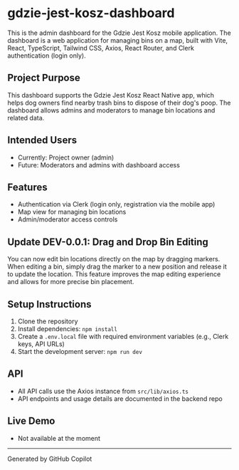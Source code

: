 # gdzie-jest-kosz-dashboard

This is the admin dashboard for the Gdzie Jest Kosz mobile application. The dashboard is a web application for managing bins on a map, built with Vite, React, TypeScript, Tailwind CSS, Axios, React Router, and Clerk authentication (login only).

## Project Purpose

This dashboard supports the Gdzie Jest Kosz React Native app, which helps dog owners find nearby trash bins to dispose of their dog's poop. The dashboard allows admins and moderators to manage bin locations and related data.

## Intended Users

- Currently: Project owner (admin)
- Future: Moderators and admins with dashboard access

## Features

- Authentication via Clerk (login only, registration via the mobile app)
- Map view for managing bin locations
- Admin/moderator access controls

## Update DEV-0.0.1: Drag and Drop Bin Editing

You can now edit bin locations directly on the map by dragging markers. When editing a bin, simply drag the marker to a new position and release it to update the location. This feature improves the map editing experience and allows for more precise bin placement.

## Setup Instructions

1. Clone the repository
2. Install dependencies: `npm install`
3. Create a `.env.local` file with required environment variables (e.g., Clerk keys, API URLs)
4. Start the development server: `npm run dev`

## API

- All API calls use the Axios instance from `src/lib/axios.ts`
- API endpoints and usage details are documented in the backend repo

## Live Demo

- Not available at the moment

---

Generated by GitHub Copilot
